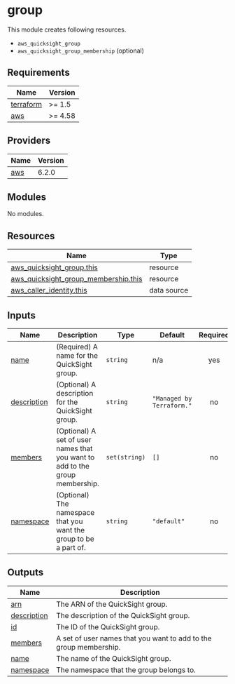 # group

This module creates following resources.

- `aws_quicksight_group`
- `aws_quicksight_group_membership` (optional)

<!-- BEGIN_TF_DOCS -->
## Requirements

| Name | Version |
|------|---------|
| <a name="requirement_terraform"></a> [terraform](#requirement\_terraform) | >= 1.5 |
| <a name="requirement_aws"></a> [aws](#requirement\_aws) | >= 4.58 |

## Providers

| Name | Version |
|------|---------|
| <a name="provider_aws"></a> [aws](#provider\_aws) | 6.2.0 |

## Modules

No modules.

## Resources

| Name | Type |
|------|------|
| [aws_quicksight_group.this](https://registry.terraform.io/providers/hashicorp/aws/latest/docs/resources/quicksight_group) | resource |
| [aws_quicksight_group_membership.this](https://registry.terraform.io/providers/hashicorp/aws/latest/docs/resources/quicksight_group_membership) | resource |
| [aws_caller_identity.this](https://registry.terraform.io/providers/hashicorp/aws/latest/docs/data-sources/caller_identity) | data source |

## Inputs

| Name | Description | Type | Default | Required |
|------|-------------|------|---------|:--------:|
| <a name="input_name"></a> [name](#input\_name) | (Required) A name for the QuickSight group. | `string` | n/a | yes |
| <a name="input_description"></a> [description](#input\_description) | (Optional) A description for the QuickSight group. | `string` | `"Managed by Terraform."` | no |
| <a name="input_members"></a> [members](#input\_members) | (Optional) A set of user names that you want to add to the group membership. | `set(string)` | `[]` | no |
| <a name="input_namespace"></a> [namespace](#input\_namespace) | (Optional) The namespace that you want the group to be a part of. | `string` | `"default"` | no |

## Outputs

| Name | Description |
|------|-------------|
| <a name="output_arn"></a> [arn](#output\_arn) | The ARN of the QuickSight group. |
| <a name="output_description"></a> [description](#output\_description) | The description of the QuickSight group. |
| <a name="output_id"></a> [id](#output\_id) | The ID of the QuickSight group. |
| <a name="output_members"></a> [members](#output\_members) | A set of user names that you want to add to the group membership. |
| <a name="output_name"></a> [name](#output\_name) | The name of the QuickSight group. |
| <a name="output_namespace"></a> [namespace](#output\_namespace) | The namespace that the group belongs to. |
<!-- END_TF_DOCS -->
